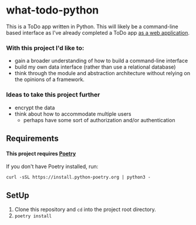 # what-todo-python
This is a ToDo app written in Python.  This will likely be a command-line based interface as I've already completed a ToDo app [as a web application](../../what-todo-django). 

### With this project I'd like to:

*  gain a broader understanding of how to build a command-line interface 
* build my own data interface (rather than use a relational database)
* think through the module and abstraction architecture without relying on the opinions of a framework.

### Ideas to take this project further
* encrypt the data
* think about how to accommodate multiple users
	* perhaps have some sort of authorization and/or authentication	

## Requirements
#### This project requires [Poetry](https://python-poetry.org/)
If you don't have Poetry installed, run:

`curl -sSL https://install.python-poetry.org | python3 -`

## SetUp
1. Clone this repository and `cd` into the project root directory.
2. `poetry install`
